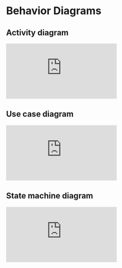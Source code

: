 # Behavior Diagrams

## Activity diagram

![Activity](https://github.com/AdityaGautam05/LTTS-C-MiniProject/tree/main/C%20Bank%20-%20A%20Bank%20for%20C%20Programmers/2_Architecture/behavior%20Diagrams/Activty_diagram.pdf)

## Use case diagram

![Usecase](https://github.com/AdityaGautam05/LTTS-C-MiniProject/tree/main/C%20Bank%20-%20A%20Bank%20for%20C%20Programmers/2_Architecture/behavior%20Diagrams/UseCase.pdf)

## State machine diagram

![State](https://github.com/AdityaGautam05/LTTS-C-MiniProject/tree/main/C%20Bank%20-%20A%20Bank%20for%20C%20Programmers/2_Architecture/behavior%20Diagrams/State_machine_diagram.pdf)
